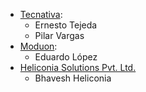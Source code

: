 - [Tecnativa](https://www.tecnativa.com):
  - Ernesto Tejeda
  - Pilar Vargas
- [Moduon](https://www.moduon.team):
  - Eduardo López
- [Heliconia Solutions Pvt. Ltd.](https://www.heliconia.io)
  - Bhavesh Heliconia
